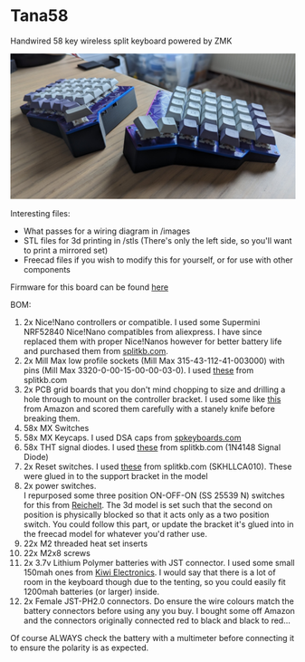 # Tana58

Handwired 58 key wireless split keyboard powered by ZMK

![alt text](https://github.com/SDodding/tana58/blob/main/images/tana58_3.jpg?raw=true)

Interesting files:

- What passes for a wiring diagram in /images
- STL files for 3d printing in /stls (There's only the left side, so you'll want to print a mirrored set)
- Freecad files if you wish to modify this for yourself, or for use with other components

Firmware for this board can be found [here](https://github.com/SDodding/tana58_zmk/tree/main)

BOM:

1. 2x Nice!Nano controllers or compatible. I used some Supermini NRF52840 Nice!Nano compatibles from aliexpress. I have since replaced them with proper Nice!Nanos however for better battery life and purchased them from [splitkb.com](https://splitkb.com/products/nice-nano).
2. 2x Mill Max low profile sockets (Mill Max 315-43-112-41-003000) with pins (Mill Max 3320-0-00-15-00-00-03-0). I used [these](https://splitkb.com/products/mill-max-low-profile-sockets?variant=31945995845709) from splitkb.com
3. 2x PCB grid boards that you don't mind chopping to size and drilling a hole through to mount on the controller bracket. I used some like [this](https://www.amazon.nl/-/en/gp/product/B07V39NT2Z) from Amazon and scored them carefully with a stanely knife before breaking them.
4. 58x MX Switches
5. 58x MX Keycaps. I used DSA caps from [spkeyboards.com](https://spkeyboards.com/pages/dsa-profile)
6. 58x THT signal diodes. I used [these](https://splitkb.com/products/tht-diodes) from splitkb.com (1N4148 Signal Diode)
7. 2x Reset switches. I used [these](https://splitkb.com/products/reset-buttons) from splitkb.com (SKHLLCA010). These were glued in to the support bracket in the model
8. 2x power switches.  
 I repurposed some three position ON-OFF-ON (SS 25539 N) switches for this from [Reichelt](https://www.reichelt.nl/nl/en/slide-switch-angled-pitch-5-08-1-x-on-off-on-ss-25539-n-p105722.html). The 3d model is set such that the second on position is physically blocked so that it acts only as a two position switch. You could follow this part, or update the bracket it's glued into in the freecad model for whatever you'd rather use.
9. 22x M2 threaded heat set inserts
10. 22x M2x8 screws
11. 2x 3.7v Lithium Polymer batteries with JST connector. I used some small 150mah ones from [Kiwi Electronics](https://www.kiwi-electronics.com/en/lithium-polymer-li-po-battery-3-7v-150mah-3459). I would say that there is a lot of room in the keyboard though due to the tenting, so you could easily fit 1200mah batteries (or larger) inside.
12. 2x Female JST-PH2.0 connectors. Do ensure the wire colours match the battery connectors before using any you buy. I bought some off Amazon and the connectors originally connected red to black and black to red...

Of course ALWAYS check the battery with a multimeter before connecting it to ensure the polarity is as expected.
